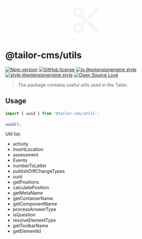 <div align="center">
  <img width="100" src="../../client/assets/img/default-logo-full.svg">
</div>

# @tailor-cms/utils

[![Npm
version](https://badgen.net/npm/v/@tailor-cms/utils)](https://www.npmjs.com/package/@tailor-cms/utils)
[![GitHub
license](https://badgen.net/github/license/ExtensionEngine/tailor)](https://github.com/ExtensionEngine/tailor/blob/develop/LICENSE)
[![js @extensionengine
style](https://badgen.net/badge/code%20style/@extensionengine/black)](https://github.com/ExtensionEngine/eslint-config)
[![style @extensionengine
style](https://badgen.net/badge/stylelint/@extensionengine/black)](https://github.com/ExtensionEngine/stylelint-config)
[![Open Source
Love](https://badgen.net/badge/Open%20Source/%E2%9D%A4/3eaf8e)](https://github.com/ellerbrock/open-source-badge/)

> The package contains useful utils used in the Tailor.

## Usage
```js
import { uuid } from '@tailor-cms/utils';

uuid();
```

Util list:
- activity
- InsertLocation
- assessment
- Events
- numberToLetter
- publishDiffChangeTypes
- uuid
- getPositions
- calculatePosition
- getMetaName
- getContainerName
- getComponentName
- processAnswerType
- isQuestion
- resolveElementType
- getToolbarName
- getElementId

